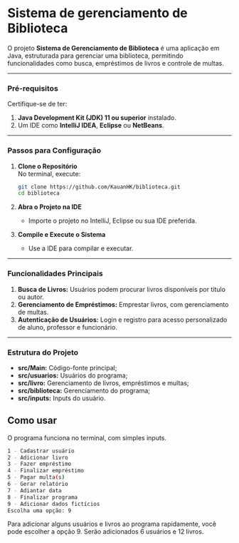 # Sistema de gerenciamento de Biblioteca
O projeto **Sistema de Gerenciamento de Biblioteca** é uma aplicação em Java, estruturada para gerenciar uma biblioteca, permitindo funcionalidades como busca, empréstimos de livros e controle de multas.

---

### Pré-requisitos
Certifique-se de ter:
1. **Java Development Kit (JDK) 11 ou superior** instalado.
2. Um IDE como **IntelliJ IDEA**, **Eclipse** ou **NetBeans**.

---

### Passos para Configuração
1. **Clone o Repositório**  
   No terminal, execute:
   ```bash
   git clone https://github.com/KauanHK/biblioteca.git
   cd biblioteca
   ```

2. **Abra o Projeto na IDE**
    - Importe o projeto no IntelliJ, Eclipse ou sua IDE preferida.

3. **Compile e Execute o Sistema**
    - Use a IDE para compilar e executar.

---

### Funcionalidades Principais
1. **Busca de Livros:** Usuários podem procurar livros disponíveis por título ou autor.
2. **Gerenciamento de Empréstimos:** Emprestar livros, com gerenciamento de multas.
3. **Autenticação de Usuários:** Login e registro para acesso personalizado de aluno, professor e funcionário.

---

### Estrutura do Projeto
- **src/Main:** Código-fonte principal;
- **src/usuarios:** Usuários do programa;
- **src/livro:** Gerenciamento de livros, empréstimos e multas;
- **src/biblioteca:** Gerenciamento do programa;
- **src/inputs:** Inputs do usuário.

## Como usar

O programa funciona no terminal, com simples inputs.

```bash
1 - Cadastrar usuário
2 - Adicionar livro
3 - Fazer empréstimo
4 - Finalizar empréstimo
5 - Pagar multa(s)
6 - Gerar relatório
7 - Adiantar data
8 - Finalizar programa
9 - Adicionar dados fictícios
Escolha uma opção: 9
```

Para adicionar alguns usuários e livros ao programa rapidamente, você pode escolher a opção 9. Serão adicionados 6 usuários e 12 livros.
